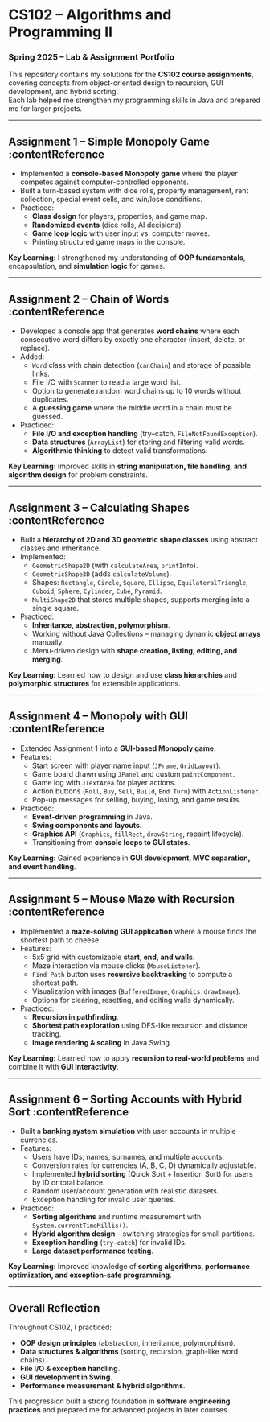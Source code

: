 # CS102 – Algorithms and Programming II  
### Spring 2025 – Lab & Assignment Portfolio  

This repository contains my solutions for the **CS102 course assignments**, covering concepts from object-oriented design to recursion, GUI development, and hybrid sorting.  
Each lab helped me strengthen my programming skills in Java and prepared me for larger projects.  

---

##  Assignment 1 – Simple Monopoly Game :contentReference  
- Implemented a **console-based Monopoly game** where the player competes against computer-controlled opponents.  
- Built a turn-based system with dice rolls, property management, rent collection, special event cells, and win/lose conditions.  
- Practiced:
  - **Class design** for players, properties, and game map.  
  - **Randomized events** (dice rolls, AI decisions).  
  - **Game loop logic** with user input vs. computer moves.  
  - Printing structured game maps in the console.  

**Key Learning:** I strengthened my understanding of **OOP fundamentals**, encapsulation, and **simulation logic** for games.  

---

##  Assignment 2 – Chain of Words :contentReference
- Developed a console app that generates **word chains** where each consecutive word differs by exactly one character (insert, delete, or replace).  
- Added:
  - `Word` class with chain detection (`canChain`) and storage of possible links.  
  - File I/O with `Scanner` to read a large word list.  
  - Option to generate random word chains up to 10 words without duplicates.  
  - A **guessing game** where the middle word in a chain must be guessed.  
- Practiced:
  - **File I/O and exception handling** (try–catch, `FileNotFoundException`).  
  - **Data structures** (`ArrayList`) for storing and filtering valid words.  
  - **Algorithmic thinking** to detect valid transformations.  

**Key Learning:** Improved skills in **string manipulation, file handling, and algorithm design** for problem constraints.  

---

##  Assignment 3 – Calculating Shapes :contentReference
- Built a **hierarchy of 2D and 3D geometric shape classes** using abstract classes and inheritance.  
- Implemented:
  - `GeometricShape2D` (with `calculateArea`, `printInfo`).  
  - `GeometricShape3D` (adds `calculateVolume`).  
  - Shapes: `Rectangle`, `Circle`, `Square`, `Ellipse`, `EquilateralTriangle`, `Cuboid`, `Sphere`, `Cylinder`, `Cube`, `Pyramid`.  
  - `MultiShape2D` that stores multiple shapes, supports merging into a single square.  
- Practiced:
  - **Inheritance, abstraction, polymorphism**.  
  - Working without Java Collections – managing dynamic **object arrays** manually.  
  - Menu-driven design with **shape creation, listing, editing, and merging**.  

**Key Learning:** Learned how to design and use **class hierarchies** and **polymorphic structures** for extensible applications.  

---

##  Assignment 4 – Monopoly with GUI :contentReference 
- Extended Assignment 1 into a **GUI-based Monopoly game**.  
- Features:  
  - Start screen with player name input (`JFrame`, `GridLayout`).  
  - Game board drawn using `JPanel` and custom `paintComponent`.  
  - Game log with `JTextArea` for player actions.  
  - Action buttons (`Roll`, `Buy`, `Sell`, `Build`, `End Turn`) with `ActionListener`.  
  - Pop-up messages for selling, buying, losing, and game results.  
- Practiced:
  - **Event-driven programming** in Java.  
  - **Swing components and layouts**.  
  - **Graphics API** (`Graphics`, `fillRect`, `drawString`, repaint lifecycle).  
  - Transitioning from **console loops to GUI states**.  

**Key Learning:** Gained experience in **GUI development, MVC separation, and event handling**.  

---

##  Assignment 5 – Mouse Maze with Recursion :contentReference
- Implemented a **maze-solving GUI application** where a mouse finds the shortest path to cheese.  
- Features:
  - 5x5 grid with customizable **start, end, and walls**.  
  - Maze interaction via mouse clicks (`MouseListener`).  
  - `Find Path` button uses **recursive backtracking** to compute a shortest path.  
  - Visualization with images (`BufferedImage`, `Graphics.drawImage`).  
  - Options for clearing, resetting, and editing walls dynamically.  
- Practiced:
  - **Recursion in pathfinding**.  
  - **Shortest path exploration** using DFS-like recursion and distance tracking.  
  - **Image rendering & scaling** in Java Swing.  

**Key Learning:** Learned how to apply **recursion to real-world problems** and combine it with **GUI interactivity**.  

---

##  Assignment 6 – Sorting Accounts with Hybrid Sort :contentReference 
- Built a **banking system simulation** with user accounts in multiple currencies.  
- Features:
  - Users have IDs, names, surnames, and multiple accounts.  
  - Conversion rates for currencies (A, B, C, D) dynamically adjustable.  
  - Implemented **hybrid sorting** (Quick Sort + Insertion Sort) for users by ID or total balance.  
  - Random user/account generation with realistic datasets.  
  - Exception handling for invalid user queries.  
- Practiced:
  - **Sorting algorithms** and runtime measurement with `System.currentTimeMillis()`.  
  - **Hybrid algorithm design** – switching strategies for small partitions.  
  - **Exception handling** (`try-catch`) for invalid IDs.  
  - **Large dataset performance testing**.  

**Key Learning:** Improved knowledge of **sorting algorithms, performance optimization, and exception-safe programming**.  

---

## Overall Reflection  
Throughout CS102, I practiced:  
- **OOP design principles** (abstraction, inheritance, polymorphism).  
- **Data structures & algorithms** (sorting, recursion, graph-like word chains).  
- **File I/O & exception handling**.  
- **GUI development in Swing**.  
- **Performance measurement & hybrid algorithms**.  

This progression built a strong foundation in **software engineering practices** and prepared me for advanced projects in later courses.  
